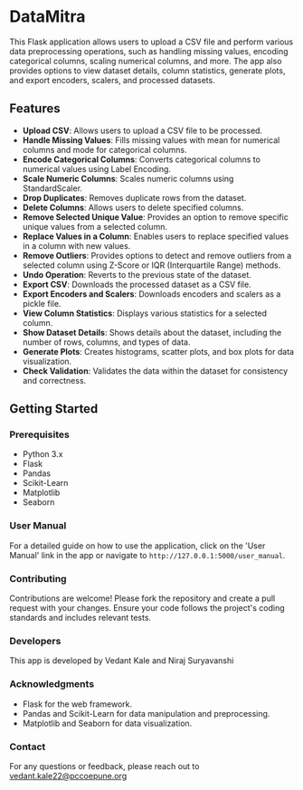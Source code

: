 # DataMitra

This Flask application allows users to upload a CSV file and perform various data preprocessing operations, such as handling missing values, encoding categorical columns, scaling numerical columns, and more. The app also provides options to view dataset details, column statistics, generate plots, and export encoders, scalers, and processed datasets.

## Features

- **Upload CSV**: Allows users to upload a CSV file to be processed.
- **Handle Missing Values**: Fills missing values with mean for numerical columns and mode for categorical columns.
- **Encode Categorical Columns**: Converts categorical columns to numerical values using Label Encoding.
- **Scale Numeric Columns**: Scales numeric columns using StandardScaler.
- **Drop Duplicates**: Removes duplicate rows from the dataset.
- **Delete Columns**: Allows users to delete specified columns.
- **Remove Selected Unique Value**: Provides an option to remove specific unique values from a selected column.
- **Replace Values in a Column**: Enables users to replace specified values in a column with new values.
- **Remove Outliers**: Provides options to detect and remove outliers from a selected column using Z-Score or IQR (Interquartile Range) methods.
- **Undo Operation**: Reverts to the previous state of the dataset.
- **Export CSV**: Downloads the processed dataset as a CSV file.
- **Export Encoders and Scalers**: Downloads encoders and scalers as a pickle file.
- **View Column Statistics**: Displays various statistics for a selected column.
- **Show Dataset Details**: Shows details about the dataset, including the number of rows, columns, and types of data.
- **Generate Plots**: Creates histograms, scatter plots, and box plots for data visualization.
- **Check Validation**: Validates the data within the dataset for consistency and correctness.

## Getting Started

### Prerequisites

- Python 3.x
- Flask
- Pandas
- Scikit-Learn
- Matplotlib
- Seaborn

### User Manual

For a detailed guide on how to use the application, click on the 'User Manual' link in the app or navigate to `http://127.0.0.1:5000/user_manual`.

### Contributing

Contributions are welcome! Please fork the repository and create a pull request with your changes. Ensure your code follows the project's coding standards and includes relevant tests.

### Developers

This app is developed by Vedant Kale and Niraj Suryavanshi

### Acknowledgments

- Flask for the web framework.
- Pandas and Scikit-Learn for data manipulation and preprocessing.
- Matplotlib and Seaborn for data visualization.

### Contact

For any questions or feedback, please reach out to vedant.kale22@pccoepune.org
